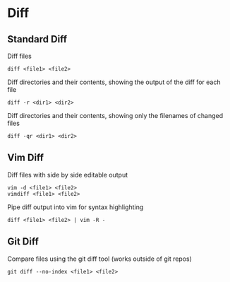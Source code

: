 
# Diff

## Standard Diff

Diff files

	diff <file1> <file2>

Diff directories and their contents, showing the output of the diff for each file

	diff -r <dir1> <dir2>

Diff directories and their contents, showing only the filenames of changed files

	diff -qr <dir1> <dir2>

## Vim Diff

Diff files with side by side editable output

	vim -d <file1> <file2>
	vimdiff <file1> <file2>

Pipe diff output into vim for syntax highlighting

	diff <file1> <file2> | vim -R -

## Git Diff

Compare files using the git diff tool (works outside of git repos)

	git diff --no-index <file1> <file2>
